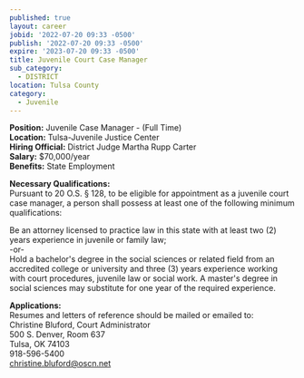 ```yaml
---
published: true
layout: career
jobid: '2022-07-20 09:33 -0500'
publish: '2022-07-20 09:33 -0500'
expire: '2023-07-20 09:33 -0500'
title: Juvenile Court Case Manager
sub_category:
  - DISTRICT
location: Tulsa County
category:
  - Juvenile
---
```

**Position:** Juvenile Case Manager - (Full Time)  
**Location:** Tulsa-Juvenile Justice Center  
**Hiring Official:** District Judge Martha Rupp Carter  
**Salary:** $70,000/year  
**Benefits:** State Employment  

**Necessary Qualifications:**  
Pursuant to 20 O.S. &sect; 128, to be eligible for appointment as a juvenile court case manager, a person shall possess at least one of the following minimum qualifications:

Be an attorney licensed to practice law in this state with at least two (2) years experience in juvenile or family law;   
-or-  
Hold a bachelor's degree in the social sciences or related field from an accredited college or university and three (3) years experience working with court procedures, juvenile law or social work. A master's degree in social sciences may substitute for one year of the required experience.

**Applications:**  
Resumes and letters of reference should be mailed or emailed to:  
Christine Bluford, Court Administrator  
500 S. Denver, Room 637  
Tulsa, OK 74103  
918-596-5400   
[christine.bluford@oscn.net](mailto:christine.bluford@oscn.net)

